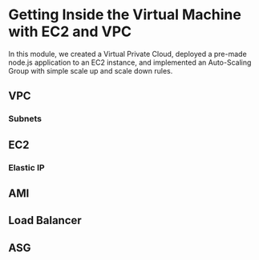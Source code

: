 # Getting Inside the Virtual Machine with EC2 and VPC

In this module, we created a Virtual Private Cloud, deployed a pre-made node.js application to an EC2 instance,
and implemented an Auto-Scaling Group with simple scale up and scale down rules.

## VPC

### Subnets

## EC2

### Elastic IP

## AMI

## Load Balancer

## ASG
